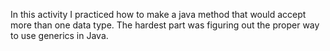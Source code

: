 In this activity I practiced how to make a java method that would accept more than one data type. The hardest part was figuring out 
the proper way to use generics in Java. 
